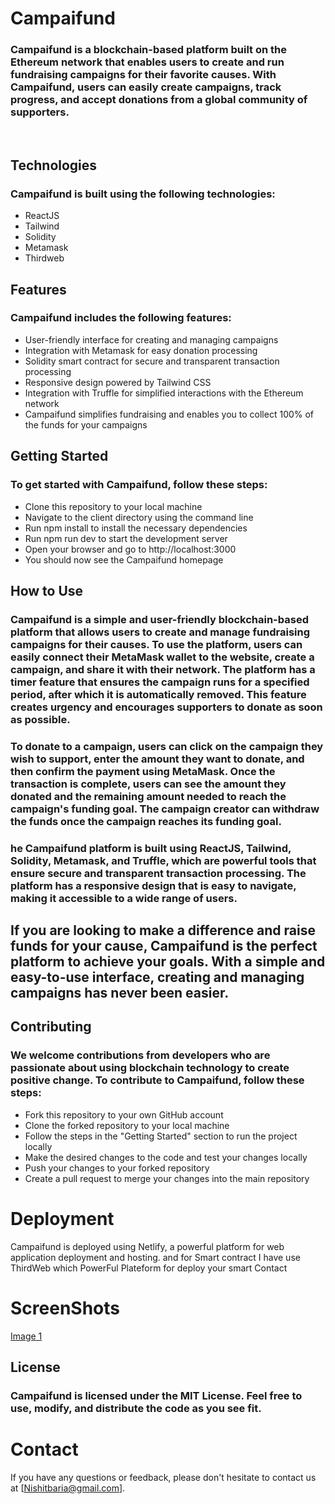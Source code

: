 # Campaifund

### Campaifund is a blockchain-based platform built on the Ethereum network that enables users to create and run fundraising campaigns for their favorite causes. With Campaifund, users can easily create campaigns, track progress, and accept donations from a global community of supporters. 

</br>

## Technologies

### Campaifund is built using the following technologies: 

- ReactJS
- Tailwind
- Solidity
- Metamask
- Thirdweb 

## Features
 

###  Campaifund includes the following features:

- User-friendly interface for creating and managing campaigns
- Integration with Metamask for easy donation processing
- Solidity smart contract for secure and transparent transaction processing
- Responsive design powered by Tailwind CSS
- Integration with Truffle for simplified interactions with the Ethereum network
-  Campaifund simplifies fundraising and enables you to collect 100% of the funds for your campaigns

## Getting Started

### To get started with Campaifund, follow these steps:

- Clone this repository to your local machine
- Navigate to the client directory using the command line
- Run  npm install to install the necessary dependencies
- Run npm run dev to start the development server
- Open your browser and go to http://localhost:3000
- You should now see the Campaifund homepage


## How to Use 

### Campaifund is a simple and user-friendly blockchain-based platform that allows users to create and manage fundraising campaigns for their causes. To use the platform, users can easily connect their MetaMask wallet to the website, create a campaign, and share it with their network. The platform has a timer feature that ensures the campaign runs for a specified period, after which it is automatically removed. This feature creates urgency and encourages supporters to donate as soon as possible.

### To donate to a campaign, users can click on the campaign they wish to support, enter the amount they want to donate, and then confirm the payment using MetaMask. Once the transaction is complete, users can see the amount they donated and the remaining amount needed to reach the campaign's funding goal. The campaign creator can withdraw the funds once the campaign reaches its funding goal.

### he Campaifund platform is built using ReactJS, Tailwind, Solidity, Metamask, and Truffle, which are powerful tools that ensure secure and transparent transaction processing. The platform has a responsive design that is easy to navigate, making it accessible to a wide range of users.

## If you are looking to make a difference and raise funds for your cause, Campaifund is the perfect platform to achieve your goals. With a simple and easy-to-use interface, creating and managing campaigns has never been easier.




## Contributing
 ### We welcome contributions from developers who are passionate about using blockchain technology to create positive change. To contribute to Campaifund, follow these steps:

- Fork this repository to your own GitHub account
- Clone the forked repository to your local machine
- Follow the steps in the "Getting Started" section to run the project locally
- Make the desired changes to the code and test your changes locally
- Push your changes to your forked repository
- Create a pull request to merge your changes into the main repository



# Deployment 

Campaifund is deployed using Netlify, a powerful platform for web application deployment and hosting. and for Smart contract I have use ThirdWeb which PowerFul Plateform for deploy your smart Contact

# ScreenShots
[Image 1](https://github.com/JayeshYadav99/Campaifund/blob/main/Capoure.PNG)


##  License
 ### Campaifund is licensed under the MIT License. Feel free to use, modify, and distribute the code as you see fit.

# Contact
  If you have any questions or feedback, please don't hesitate to contact us at [Nishitbaria@gmail.com].

